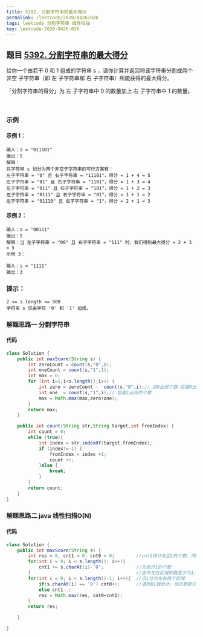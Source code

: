 ```yaml
---
title: 5392. 分割字符串的最大得分
permalink: /leetcode/2020/0426/026
tags: leetcode 分割字符串 线性扫描
key: leetcode-2020-0426-026
---
```


## 题目 [5392. 分割字符串的最大得分](https://leetcode-cn.com/problems/maximum-score-after-splitting-a-string/)

给你一个由若干 0 和 1 组成的字符串 s ，请你计算并返回将该字符串分割成两个 非空 子字符串（即 左 子字符串和 右 子字符串）所能获得的最大得分。

「分割字符串的得分」为 左 子字符串中 0 的数量加上 右 子字符串中 1 的数量。

 
### 示例
#### 示例 1：
```
输入：s = "011101"
输出：5
解释：
将字符串 s 划分为两个非空子字符串的可行方案有：
左子字符串 = "0" 且 右子字符串 = "11101"，得分 = 1 + 4 = 5
左子字符串 = "01" 且 右子字符串 = "1101"，得分 = 1 + 3 = 4
左子字符串 = "011" 且 右子字符串 = "101"，得分 = 1 + 2 = 3
左子字符串 = "0111" 且 右子字符串 = "01"，得分 = 1 + 1 = 2
左子字符串 = "01110" 且 右子字符串 = "1"，得分 = 2 + 1 = 3
```
#### 示例 2：
```
输入：s = "00111"
输出：5
解释：当 左子字符串 = "00" 且 右子字符串 = "111" 时，我们得到最大得分 = 2 + 3 = 5
示例 3：

输入：s = "1111"
输出：3
```

### 提示：
```
2 <= s.length <= 500
字符串 s 仅由字符 '0' 和 '1' 组成。
```


### 解题思路一  分割字符串

#### 代码

```java
class Solution {
    public int maxScore(String s) {
        int zeroCount = count(s,"0",0);
        int oneCount = count(s,"1",1);
        int max = 0;
        for (int i=1;i<s.length();i++) {
            int zero = zeroCount -  count(s,"0",i);// 总0出现个数-后面0出现个数
            int one  = count(s,"1",i);// 后面1出现的个数
            max = Math.max(max,zero+one);
        }
        return max;
    }

    public int count(String str,String target,int fromIndex) {
        int count = 0;
        while (true){
            int index = str.indexOf(target,fromIndex);
            if (index!=-1) {
                fromIndex = index +1;
                count ++;
            }else {
                break;
            }
        }
        return count;
    }
}
```


### 解题思路二 java 线性扫描O(N)

#### 代码
```java
class Solution {
    public int maxScore(String s) {
        int res = 0, cnt1 = 0, cnt0 = 0;        //cnt1统计右边1的个数，同理cnt0左边0的个数
        for(int i = 0; i < s.length(); i++){
            cnt1 += s.charAt(i)-'0';            //先统计1的个数
        }                                       //由于左右区域的数至少为1，所以i不能等于len-1
        for(int i = 0; i < s.length()-1; i++){  //点i分为左右两个区域        
            if(s.charAt(i) == '0') cnt0++;      //遇到01就统计，动态更新左右区域01个数
            else cnt1--;
            res = Math.max(res, cnt0+cnt1);
        }
        return res;

    }

}
```
